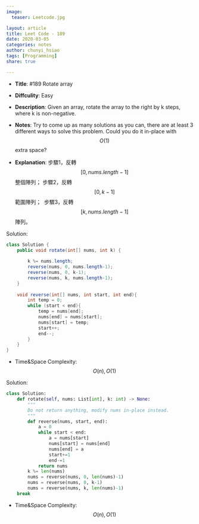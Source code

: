 ```yaml
---
image:
  teaser: Leetcode.jpg

layout: article
title: Leet Code - 189
date: 2020-03-05
categories: notes
author: chunyi_hsiao
tags: [Programming]
share: true

---
```


- **Title**: #189 Rotate array
- **Diffculity**: Easy 
- **Description**: Given an array, rotate the array to the right by k steps, where k is non-negative.
- **Notes**: 
Try to come up as many solutions as you can, there are at least 3 different ways to solve this problem.
Could you do it in-place with $$O(1)$$ extra space?

- **Explanation**: 
步驟1，反轉$$[0, nums.length-1]$$整個陣列；
步驟2，反轉$$[0, k-1]$$範圍陣列； 
步驟3，反轉$$[k, nums.length-1]$$陣列。


Solution:
```java
class Solution {
    public void rotate(int[] nums, int k) {
        
        k %= nums.length;
        reverse(nums, 0, nums.length-1);
        reverse(nums, 0, k-1);
        reverse(nums, k, nums.length-1);
    }
    
    void reverse(int[] nums, int start, int end){
        int temp = 0;
        while (start < end){
            temp = nums[end];
            nums[end] = nums[start];
            nums[start] = temp;
            start++;
            end--;
        }
    }
}
```
- Time&Space Complexity: $$O(n), O(1)$$


Solution:
```python
class Solution:
    def rotate(self, nums: List[int], k: int) -> None:
        """
        Do not return anything, modify nums in-place instead.
        """
        def reverse(nums, start, end):
            a = 0
            while start < end:
                a = nums[start]
                nums[start] = nums[end]
                nums[end] = a
                start+=1
                end-=1
            return nums
        k %= len(nums)
        nums = reverse(nums, 0, len(nums)-1)
        nums = reverse(nums, 0, k-1)
        nums = reverse(nums, k, len(nums)-1)
    break
```
- Time&Space Complexity: $$O(n), O(1)$$
